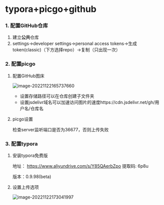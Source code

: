 # typora+picgo+github

### 1. 配置GitHub仓库

1.  建立**公共**仓库
2. settings->developer settings->personal access tokens->生成token(classic)（下方选择repo）->复制（只出现一次）

### 2. 配置picgo

1. 配置GitHub图床

   ![image-20221122165737660](https://cdn.jsdelivr.net/gh/nebel-dev/imagebed01/software_spec/image-20221122165737660.png)

   - 设置存储路径可以在仓库创建子文件夹
   - 设置jsdelivr域名可以加速访问图片的速度https://cdn.jsdelivr.net/gh/用户名/仓库名

2. picgo设置

   检查server监听端口是否为36677，否则上传失败

### 3. 配置typora

1. 安装typora免费版

   地址： https://www.aliyundrive.com/s/Y85QAerbZpo 提取码: 6p8u

   版本：0.9.98(beta)

2. 设置上传选项

   ![image-20221122173041997](https://cdn.jsdelivr.net/gh/nebel-dev/imagebed01/software_spec/image-20221122173041997.png)

   